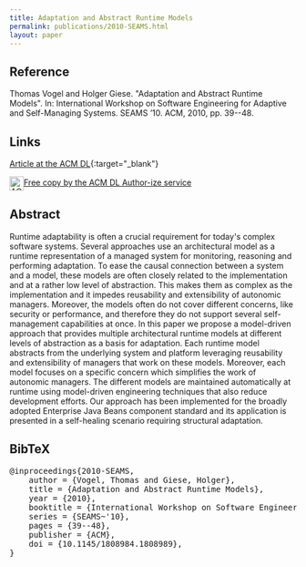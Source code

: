 ```yaml
---
title: Adaptation and Abstract Runtime Models
permalink: publications/2010-SEAMS.html
layout: paper
---
```


## Reference
Thomas Vogel and Holger Giese. "Adaptation and Abstract Runtime Models". In: International Workshop on Software Engineering for Adaptive and Self-Managing Systems. SEAMS ’10. ACM, 2010, pp. 39--48.

## Links
[Article at the ACM DL](https://doi.org/10.1145/1808984.1808989){:target="_blank"}

<!-- ACM DL Article: Adaptation and abstract runtime models -->
<div class="acmdlitem" id="item1808989"><img src="http://dl.acm.org/images/oa.gif" width="25" height="25" border="0" alt="ACM DL Author-ize service" style="vertical-align:middle"/><a href="https://dl.acm.org/authorize?N96417" title="Adaptation and abstract runtime models">Free copy by the ACM DL Author-ize service</a></div>


## Abstract
Runtime adaptability is often a crucial requirement for today's complex software systems. Several approaches use an architectural model as a runtime representation of a managed system for monitoring, reasoning and performing adaptation. To ease the causal connection between a system and a model, these models are often closely related to the implementation and at a rather low level of abstraction. This makes them as complex as the implementation and it impedes reusability and extensibility of autonomic managers. Moreover, the models often do not cover different concerns, like security or performance, and therefore they do not support several self-management capabilities at once. In this paper we propose a model-driven approach that provides multiple architectural runtime models at different levels of abstraction as a basis for adaptation. Each runtime model abstracts from the underlying system and platform leveraging reusability and extensibility of managers that work on these models. Moreover, each model focuses on a specific concern which simplifies the work of autonomic managers. The different models are maintained automatically at runtime using model-driven engineering techniques that also reduce development efforts. Our approach has been implemented for the broadly adopted Enterprise Java Beans component standard and its application is presented in a self-healing scenario requiring structural adaptation.

## BibTeX

<div class="bibtex">
<pre>@inproceedings{2010-SEAMS,
    author = {Vogel, Thomas and Giese, Holger},
    title = {Adaptation and Abstract Runtime Models},
    year = {2010},
    booktitle = {International Workshop on Software Engineering for Adaptive and Self-Managing Systems},
    series = {SEAMS~'10},
    pages = {39--48},
    publisher = {ACM},
    doi = {10.1145/1808984.1808989},
}</pre>
</div>
